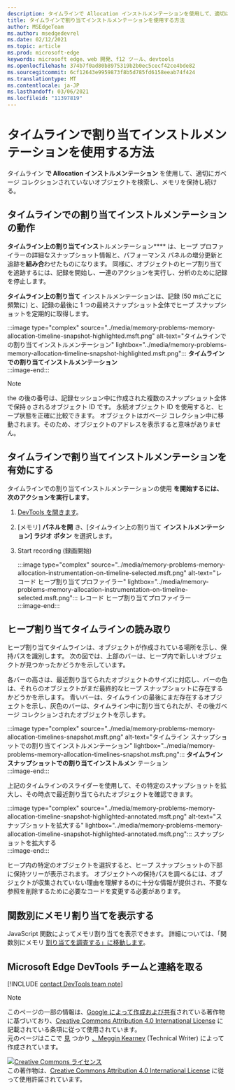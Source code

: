 ```yaml
---
description: タイムラインで Allocation インストルメンテーションを使用して、適切にガベージ コレクションされていないオブジェクトを検索し、メモリを保持し続ける。
title: タイムラインで割り当てインストルメンテーションを使用する方法
author: MSEdgeTeam
ms.author: msedgedevrel
ms.date: 02/12/2021
ms.topic: article
ms.prod: microsoft-edge
keywords: microsoft edge、web 開発、f12 ツール、devtools
ms.openlocfilehash: 374b7f0ad80b8975319b2b0ec5cecf42ce4bde82
ms.sourcegitcommit: 6cf12643e9959873f8b5d785fd6158eeab74f424
ms.translationtype: MT
ms.contentlocale: ja-JP
ms.lasthandoff: 03/06/2021
ms.locfileid: "11397819"
---
```

<!-- Copyright Meggin Kearney 

   Licensed under the Apache License, Version 2.0 (the "License");
   you may not use this file except in compliance with the License.
   You may obtain a copy of the License at

       https://www.apache.org/licenses/LICENSE-2.0

   Unless required by applicable law or agreed to in writing, software
   distributed under the License is distributed on an "AS IS" BASIS,
   WITHOUT WARRANTIES OR CONDITIONS OF ANY KIND, either express or implied.
   See the License for the specific language governing permissions and
   limitations under the License. -->

# <a name="how-to-use-allocation-instrumentation-on-timeline"></a>タイムラインで割り当てインストルメンテーションを使用する方法  

タイムライン **で Allocation インストルメンテーション** を使用して、適切にガベージ コレクションされていないオブジェクトを検索し、メモリを保持し続ける。  

## <a name="how-allocation-instrumentation-on-timeline-works"></a>タイムラインでの割り当てインストルメンテーションの動作  

**タイムライン上の割り当てインス**トルメンテーション**** は、ヒープ プロファイラーの詳細なスナップショット情報と、パフォーマンス パネルの増分更新と追跡を**組み合**わせたものになります。  同様に、オブジェクトのヒープ割り当てを追跡するには、記録を開始し、一連のアクションを実行し、分析のために記録を停止します。  

<!--todo: add profile memory problems (heap profiler) section when available  -->  
<!--todo: add profile evaluate performance (Performance panel) section when available  -->  

**タイムライン上の割り当て** インストルメンテーションは、記録 \(50 ms\ごとに頻繁に) と、記録の最後に 1 つの最終スナップショット全体でヒープ スナップショットを定期的に取得します。  

:::image type="complex" source="../media/memory-problems-memory-allocation-timeline-snapshot-highlighted.msft.png" alt-text="タイムラインでの割り当てインストルメンテーション" lightbox="../media/memory-problems-memory-allocation-timeline-snapshot-highlighted.msft.png":::
   **タイムラインでの割り当てインストルメンテーション**  
:::image-end:::  

> [!NOTE]
> the の後の番号は、記録セッション中に作成された複数のスナップショット全体で保持 `@` されるオブジェクト ID です。  永続オブジェクト ID を使用すると、ヒープ状態を正確に比較できます。  オブジェクトはガベージ コレクション中に移動されます。そのため、オブジェクトのアドレスを表示すると意味がありません。  

## <a name="enable-allocation-instrumentation-on-timeline"></a>タイムラインで割り当てインストルメンテーションを有効にする  

タイムラインでの割り当てインストルメンテーションの使用 **を開始するには、次のアクションを実行します**。  

1.  [DevTools を開きます][DevtoolsOpenIndex]。  
1.  [メモリ] **パネルを開** き、[タイムライン上の割り当て **インストルメンテーション] ラジオ ボタン** を選択します。  
1.  Start recording (録画開始)   
    
    :::image type="complex" source="../media/memory-problems-memory-allocation-instrumentation-on-timeline-selected.msft.png" alt-text="レコード ヒープ割り当てプロファイラー" lightbox="../media/memory-problems-memory-allocation-instrumentation-on-timeline-selected.msft.png":::
       レコード ヒープ割り当てプロファイラー  
    :::image-end:::  
    
## <a name="read-a-heap-allocation-timeline"></a>ヒープ割り当てタイムラインの読み取り  

ヒープ割り当てタイムラインは、オブジェクトが作成されている場所を示し、保持パスを識別します。  次の図では、上部のバーは、ヒープ内で新しいオブジェクトが見つかったかどうかを示しています。  

各バーの高さは、最近割り当てられたオブジェクトのサイズに対応し、バーの色は、それらのオブジェクトがまだ最終的なヒープ スナップショットに存在するかどうかを示します。  青いバーは、タイムラインの最後にまだ存在するオブジェクトを示し、灰色のバーは、タイムライン中に割り当てられたが、その後ガベージ コレクションされたオブジェクトを示します。  

:::image type="complex" source="../media/memory-problems-memory-allocation-timelines-snapshot.msft.png" alt-text="タイムライン スナップショットでの割り当てインストルメンテーション" lightbox="../media/memory-problems-memory-allocation-timelines-snapshot.msft.png":::
   **タイムライン スナップショットでの割り当てインストルメン** テーション  
:::image-end:::  

<!--In the following figure, an action was performed 3 times.  The sample program caches five objects, so the last five blue bars are expected.  But the left-most blue bar indicates a potential problem.  -->  
<!--todo: redo figure 4 with multiple choose actions  -->  

上記のタイムラインのスライダーを使用して、その特定のスナップショットを拡大し、その時点で最近割り当てられたオブジェクトを確認できます。  

:::image type="complex" source="../media/memory-problems-memory-allocation-timeline-snapshot-highlighted-annotated.msft.png" alt-text="スナップショットを拡大する" lightbox="../media/memory-problems-memory-allocation-timeline-snapshot-highlighted-annotated.msft.png":::
   スナップショットを拡大する  
:::image-end:::  

ヒープ内の特定のオブジェクトを選択すると、ヒープ スナップショットの下部に保持ツリーが表示されます。  オブジェクトへの保持パスを調べるには、オブジェクトが収集されていない理由を理解するのに十分な情報が提供され、不要な参照を削除するために必要なコードを変更する必要があります。  

## <a name="view-memory-allocation-by-function"></a>関数別にメモリ割り当てを表示する  

JavaScript 関数によってメモリ割り当てを表示できます。  詳細については、「関数別にメモリ [割り当てを調査する」に移動します][DevtoolsMemoryProblemsIndexInvestigateMemoryAllocationFunction]。  

## <a name="getting-in-touch-with-the-microsoft-edge-devtools-team"></a>Microsoft Edge DevTools チームと連絡を取る  

[!INCLUDE [contact DevTools team note](../includes/contact-devtools-team-note.md)]  

<!-- links -->  

[DevToolsOpenIndex]: ../open/index.md "Microsoft Edge (クロム) DevTools ファイルを開|Microsoft Docs"
[DevtoolsMemoryProblemsIndexInvestigateMemoryAllocationFunction]: ./index.md#investigate-memory-allocation-by-function "関数別にメモリ割り当てを調査する - Fix Memory problems |Microsoft Docs"  

<!--[HeapProfiler]: ./heap-snapshots.md "How to Record Heap Snapshots"  -->  
<!--[PerformancePanel]: ../profile/evaluate-performance/timeline-tool ""  -->  

[MicrosoftEdgeChannel]: https://www.microsoftedgeinsider.com/download "Microsoft Edge チャネルのダウンロード"  

> [!NOTE]
> このページの一部の情報は、[Google によって作成および共有][GoogleSitePolicies]されている著作物に基づいており、[Creative Commons Attribution 4.0 International License][CCA4IL] に記載されている条項に従って使用されています。  
> 元のページはここで [見](https://developers.google.com/web/tools/chrome-devtools/memory-problems/allocation-profiler) つかり [、Meggin Kearney][MegginKearney] \(Technical Writer\) によって作成されています。  

[![Creative Commons ライセンス][CCby4Image]][CCA4IL]  
この著作物は、[Creative Commons Attribution 4.0 International License][CCA4IL] に従って使用許諾されています。  

[CCA4IL]: https://creativecommons.org/licenses/by/4.0  
[CCby4Image]: https://i.creativecommons.org/l/by/4.0/88x31.png  
[GoogleSitePolicies]: https://developers.google.com/terms/site-policies  
[KayceBasques]: https://developers.google.com/web/resources/contributors/kaycebasques  
[MegginKearney]: https://developers.google.com/web/resources/contributors/megginkearney  
